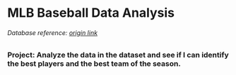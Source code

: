 # MLB Baseball Data Analysis

###### Database reference: [origin link](https://www.openintro.org/data/index.php?data=mlbbat10)


### Project: Analyze the data in the dataset and see if I can identify the best players and the best team of the season.

